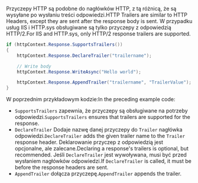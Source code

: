 <span data-ttu-id="0f56c-101">Przyczepy HTTP są podobne do nagłówków HTTP, z tą różnicą, że są wysyłane po wysłaniu treści odpowiedzi.</span><span class="sxs-lookup"><span data-stu-id="0f56c-101">HTTP Trailers are similar to HTTP Headers, except they are sent after the response body is sent.</span></span> <span data-ttu-id="0f56c-102">W przypadku usług IIS i HTTP.sys obsługiwane są tylko przyczepy z odpowiedzią HTTP/2.</span><span class="sxs-lookup"><span data-stu-id="0f56c-102">For IIS and HTTP.sys, only HTTP/2 response trailers are supported.</span></span>

```csharp
if (httpContext.Response.SupportsTrailers())
{
    httpContext.Response.DeclareTrailer("trailername"); 

    // Write body
    httpContext.Response.WriteAsync("Hello world");

    httpContext.Response.AppendTrailer("trailername", "TrailerValue");
}
```

<span data-ttu-id="0f56c-103">W poprzednim przykładowym kodzie:</span><span class="sxs-lookup"><span data-stu-id="0f56c-103">In the preceding example code:</span></span>

* <span data-ttu-id="0f56c-104">`SupportsTrailers` zapewnia, że przyczepy są obsługiwane na potrzeby odpowiedzi.</span><span class="sxs-lookup"><span data-stu-id="0f56c-104">`SupportsTrailers` ensures that trailers are supported for the response.</span></span>
* <span data-ttu-id="0f56c-105">`DeclareTrailer` Dodaje nazwę danej przyczepy do `Trailer` nagłówka odpowiedzi.</span><span class="sxs-lookup"><span data-stu-id="0f56c-105">`DeclareTrailer` adds the given trailer name to the `Trailer` response header.</span></span> <span data-ttu-id="0f56c-106">Deklarowanie przyczep z odpowiedzią jest opcjonalne, ale zalecane.</span><span class="sxs-lookup"><span data-stu-id="0f56c-106">Declaring a response's trailers is optional, but recommended.</span></span> <span data-ttu-id="0f56c-107">Jeśli `DeclareTrailer` jest wywoływana, musi być przed wysłaniem nagłówków odpowiedzi.</span><span class="sxs-lookup"><span data-stu-id="0f56c-107">If `DeclareTrailer` is called, it must be before the response headers are sent.</span></span>
* <span data-ttu-id="0f56c-108">`AppendTrailer` dołącza przyczepę.</span><span class="sxs-lookup"><span data-stu-id="0f56c-108">`AppendTrailer` appends the trailer.</span></span>
